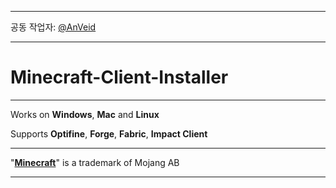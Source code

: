 ***

공동 작업자: [@AnVeid](https://github.com/AnVeid)

___

# Minecraft-Client-Installer

---

Works on **Windows**, **Mac** and **Linux**

Supports **Optifine**, **Forge**, **Fabric**, **Impact Client**

---

"[**Minecraft**](https://www.minecraft.net)" is a trademark of Mojang AB

___

